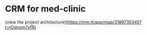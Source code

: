# CRM for med-clinic
(view the project architecture)[https://mm.tt/app/map/3189735345?t=tOdvgm7xfR]
